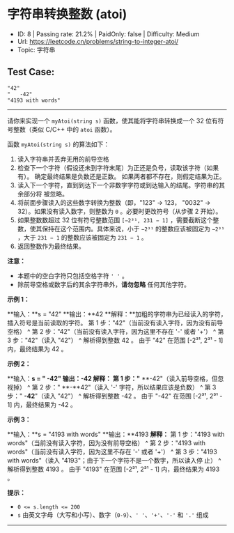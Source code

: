 # 字符串转换整数 (atoi)                                                 

* ID: 8       | Passing rate: 21.2% | PaidOnly: false  | Difficulty: Medium 
* Url: https://leetcode.cn/problems/string-to-integer-atoi/ 
* Topic: 字符串 

## Test Case:

```
"42"
"   -42"
"4193 with words"
```

---

请你来实现一个 `myAtoi(string s)` 函数，使其能将字符串转换成一个 32
位有符号整数（类似 C/C++ 中的 `atoi` 函数）。

函数 `myAtoi(string s)` 的算法如下：

1. 读入字符串并丢弃无用的前导空格
2. 检查下一个字符（假设还未到字符末尾）为正还是负号，读取该字符（如果有）。
   确定最终结果是负数还是正数。 如果两者都不存在，则假定结果为正。
3. 读入下一个字符，直到到达下一个非数字字符或到达输入的结尾。字符串的其余部分将
   被忽略。
4. 将前面步骤读入的这些数字转换为整数（即，"123" -> 123， "0032" ->
   32）。如果没有读入数字，则整数为 `0` 。必要时更改符号（从步骤 2 开始）。
5. 如果整数数超过 32 位有符号整数范围 `[−2³¹, 231 − 1]`
   ，需要截断这个整数，使其保持在这个范围内。具体来说，小于 `−2³¹`
   的整数应该被固定为 `−2³¹` ，大于 `231 − 1` 的整数应该被固定为 `231 − 1` 。
6. 返回整数作为最终结果。

**注意：**

* 本题中的空白字符只包括空格字符 `' '` 。
* 除前导空格或数字后的其余字符串外，**请勿忽略** 任何其他字符。


**示例 1：**

**输入：**s = "42"
**输出：**42
**解释：**加粗的字符串为已经读入的字符，插入符号是当前读取的字符。
第 1 步："42"（当前没有读入字符，因为没有前导空格）
         ^
第 2 步："42"（当前没有读入字符，因为这里不存在 '-' 或者 '+'）
         ^
第 3 步："42"（读入 "42"）
           ^
解析得到整数 42 。
由于 "42" 在范围 [-2³¹, 2³¹ - 1] 内，最终结果为 42 。

**示例 2：**

**输入：**s = "   -42"
**输出：**-42
**解释：**
第 1 步："**   **-42"（读入前导空格，但忽视掉）
            ^
第 2 步："   **-**42"（读入 '-' 字符，所以结果应该是负数）
             ^
第 3 步："   **-42**"（读入 "42"）
               ^
解析得到整数 -42 。
由于 "-42" 在范围 [-2³¹, 2³¹ - 1] 内，最终结果为 -42 。

**示例 3：**

**输入：**s = "4193 with words"
**输出：**4193
**解释：**
第 1 步："4193 with words"（当前没有读入字符，因为没有前导空格）
         ^
第 2 步："4193 with words"（当前没有读入字符，因为这里不存在 '-' 或者 '+'）
         ^
第 3 步："4193 with words"（读入 "4193"；由于下一个字符不是一个数字，所以读入停
止）
             ^
解析得到整数 4193 。
由于 "4193" 在范围 [-2³¹, 2³¹ - 1] 内，最终结果为 4193 。


**提示：**

* `0 <= s.length <= 200`
* `s` 由英文字母（大写和小写）、数字（`0-9`）、`' '`、`'+'`、`'-'` 和 `'.'` 组成

---